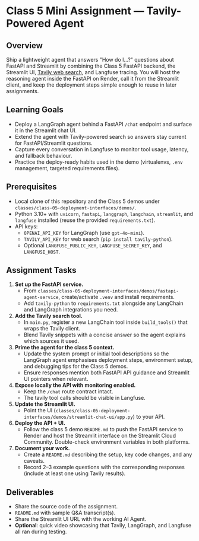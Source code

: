 # Class 5 Mini Assignment — Tavily-Powered Agent

## Overview

Ship a lightweight agent that answers "How do I…?" questions about FastAPI and Streamlit by combining the Class 5 FastAPI backend, the Streamlit UI, [Tavily web search](https://www.tavily.com/), and Langfuse tracing. You will host the reasoning agent inside the FastAPI on Render, call it from the Streamlit client, and keep the deployment steps simple enough to reuse in later assignments.

## Learning Goals

- Deploy a LangGraph agent behind a FastAPI `/chat` endpoint and surface it in the Streamlit chat UI.
- Extend the agent with Tavily-powered search so answers stay current for FastAPI/Streamlit questions.
- Capture every conversation in Langfuse to monitor tool usage, latency, and fallback behaviour.
- Practice the deploy-ready habits used in the demo (virtualenvs, `.env` management, targeted requirements files).

## Prerequisites

- Local clone of this repository and the Class 5 demos under `classes/class-05-deployment-interfaces/demos/`.
- Python 3.10+ with `uvicorn`, `fastapi`, `langgraph`, `langchain`, `streamlit`, and `langfuse` installed (reuse the provided `requirements.txt`).
- API keys:
  - `OPENAI_API_KEY` for LangGraph (use `gpt-4o-mini`).
  - `TAVILY_API_KEY` for web search (`pip install tavily-python`).
  - Optional `LANGFUSE_PUBLIC_KEY`, `LANGFUSE_SECRET_KEY`, and `LANGFUSE_HOST`.

## Assignment Tasks

1. **Set up the FastAPI service.**
   - From `classes/class-05-deployment-interfaces/demos/fastapi-agent-service`, create/activate `.venv` and install requirements.
   - Add `tavily-python` to `requirements.txt` alongside any LangChain and LangGraph integrations you need.
2. **Add the Tavily search tool.**
   - In `main.py`, register a new LangChain tool inside `build_tools()` that wraps the Tavily client.
   - Blend Tavily snippets with a concise answer so the agent explains which sources it used.
3. **Prime the agent for the class 5 context.**
   - Update the system prompt or initial tool descriptions so the LangGraph agent emphasises deployment steps, environment setup, and debugging tips for the Class 5 demos.
   - Ensure responses mention both FastAPI API guidance and Streamlit UI pointers when relevant.
4. **Expose locally the API with monitoring enabled.**
   - Keep the `/chat` route contract intact.
   - The tavily tool calls should be visible in Langfuse.
5. **Update the Streamlit UI.**
   - Point the UI (`classes/class-05-deployment-interfaces/demos/streamlit-chat-ui/app.py`) to your API.
6. **Deploy the API + UI.**
   - Follow the class 5 demo `README.md` to push the FastAPI service to Render and host the Streamlit interface on the Streamlit Cloud Community. Double-check environment variables in both platforms.
7. **Document your work.**
   - Create a `README.md` describing the setup, key code changes, and any caveats.
   - Record 2–3 example questions with the corresponding responses (include at least one using Tavily results).

## Deliverables

- Share the source code of the assignment.
- `README.md` with sample Q&A transcript(s).
- Share the Streamlit UI URL with the working AI Agent.
- **Optional**: quick video showcasing that Tavily, LangGraph, and Langfuse all ran during testing.